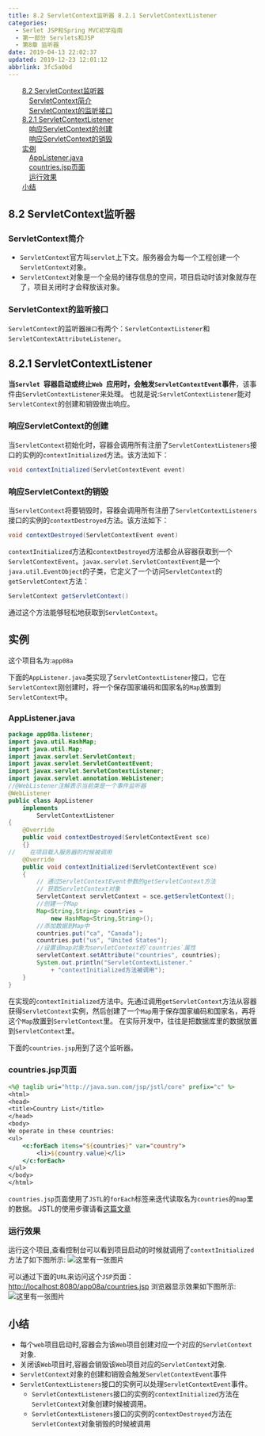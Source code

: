 ```yaml
---
title: 8.2 ServletContext监听器 8.2.1 ServletContextListener
categories: 
  - Serlet JSP和Spring MVC初学指南
  - 第一部分 Servlets和JSP
  - 第8章 监听器
date: 2019-04-13 22:02:37
updated: 2019-12-23 12:01:12
abbrlink: 3fc5a0bd
---
```

<div id='my_toc'><a href="/JavaReadingNotes/3fc5a0bd/#8-2-ServletContext监听器" class="header_2">8.2 ServletContext监听器</a>&nbsp;<br><a href="/JavaReadingNotes/3fc5a0bd/#ServletContext简介" class="header_3">ServletContext简介</a>&nbsp;<br><a href="/JavaReadingNotes/3fc5a0bd/#ServletContext的监听接口" class="header_3">ServletContext的监听接口</a>&nbsp;<br><a href="/JavaReadingNotes/3fc5a0bd/#8-2-1-ServletContextListener" class="header_2">8.2.1 ServletContextListener</a>&nbsp;<br><a href="/JavaReadingNotes/3fc5a0bd/#响应ServletContext的创建" class="header_3">响应ServletContext的创建</a>&nbsp;<br><a href="/JavaReadingNotes/3fc5a0bd/#响应ServletContext的销毁" class="header_3">响应ServletContext的销毁</a>&nbsp;<br><a href="/JavaReadingNotes/3fc5a0bd/#实例" class="header_2">实例</a>&nbsp;<br><a href="/JavaReadingNotes/3fc5a0bd/#AppListener-java" class="header_3">AppListener.java</a>&nbsp;<br><a href="/JavaReadingNotes/3fc5a0bd/#countries-jsp页面" class="header_3">countries.jsp页面</a>&nbsp;<br><a href="/JavaReadingNotes/3fc5a0bd/#运行效果" class="header_3">运行效果</a>&nbsp;<br><a href="/JavaReadingNotes/3fc5a0bd/#小结" class="header_2">小结</a>&nbsp;<br></div>
<style>.header_1{margin-left: 1em;}.header_2{margin-left: 2em;}.header_3{margin-left: 3em;}.header_4{margin-left: 4em;}.header_5{margin-left: 5em;}.header_6{margin-left: 6em;}</style>
<!--more-->
<script>if (navigator.platform.search('arm')==-1){document.getElementById('my_toc').style.display = 'none';}var e,p = document.getElementsByTagName('p');while (p.length>0) {e = p[0];e.parentElement.removeChild(e);}</script>

<!--end-->
## 8.2 ServletContext监听器 ##
### ServletContext简介 ###
- `ServletContext`官方叫`servlet`上下文。服务器会为每一个工程创建一个`ServletContext`对象。
- `ServletContext`对象是一个全局的储存信息的空间，项目启动时该对象就存在了，项目关闭时才会释放该对象。

### ServletContext的监听接口 ###
`ServletContext`的监听器`接口`有两个：`ServletContextListener`和`ServletContextAttributeListener`。
## 8.2.1 ServletContextListener ##
**当`Servlet `容器启动或终止`Web `应用时，会触发`ServletContextEvent`事件**，该事件由`ServletContextListener`来处理。
也就是说:`ServletContextListener`能对`ServletContext`的创建和销毁做出响应。
### 响应ServletContext的创建 ###
当`ServletContext`初始化时，容器会调用所有注册了`ServletContextListeners`接口的实例的`contextInitialized`方法。该方法如下：
```java
void contextInitialized(ServletContextEvent event)
```
### 响应ServletContext的销毁 ###
当`ServletContext`将要销毁时，容器会调用所有注册了`ServletContextListeners`接口的实例的`contextDestroyed`方法。该方法如下：
```java
void contextDestroyed(ServletContextEvent event)
```
`contextInitialized`方法和`contextDestroyed`方法都会从容器获取到一个`ServletContextEvent`。`javax.servlet.ServletContextEvent`是一个`java.util.EventObject`的子类，它定义了一个访问`ServletContext`的`getServletContext`方法：
```java
ServletContext getServletContext()
```
通过这个方法能够轻松地获取到`ServletContext`。
## 实例 ##
这个项目名为:`app08a`

下面的`AppListener.java`类实现了`ServletContextListener`接口，它在`ServletContext`刚创建时，将一个保存国家编码和国家名的`Map`放置到`ServletContext`中。
### AppListener.java ###
```java
package app08a.listener;
import java.util.HashMap;
import java.util.Map;
import javax.servlet.ServletContext;
import javax.servlet.ServletContextEvent;
import javax.servlet.ServletContextListener;
import javax.servlet.annotation.WebListener;
//@WebListener注解表示当前类是一个事件监听器
@WebListener
public class AppListener
    implements
        ServletContextListener
{
    @Override
    public void contextDestroyed(ServletContextEvent sce)
    {}
//    在项目载入服务器的时候被调用
    @Override
    public void contextInitialized(ServletContextEvent sce)
    {
        // 通过ServletContextEvent参数的getServletContext方法
        // 获取ServletContext对象
        ServletContext servletContext = sce.getServletContext();
        //创建一个Map
        Map<String,String> countries = 
            new HashMap<String,String>();
        //添加数据到Map中
        countries.put("ca", "Canada");
        countries.put("us", "United States");
        //设置该map对象为servletContext的`countries`属性
        servletContext.setAttribute("countries", countries);
        System.out.println("ServletContextListener."
            + "contextInitialized方法被调用");
    }
}
```
在实现的`contextInitialized`方法中。先通过调用`getServletContext`方法从容器获得`ServletContext`实例，然后创建了一个`Map`用于保存国家编码和国家名，再将这个`Map`放置到`ServletContext`里。
在实际开发中，往往是把数据库里的数据放置到`ServletContext`里。

下面的`countries.jsp`用到了这个监听器。
### countries.jsp页面 ###
```jsp
<%@ taglib uri="http://java.sun.com/jsp/jstl/core" prefix="c" %>
<html>
<head>
<title>Country List</title>
</head>
<body>
We operate in these countries:
<ul>
    <c:forEach items="${countries}" var="country">
        <li>${country.value}</li>
    </c:forEach>
</ul>
</body>
</html>
```
`countries.jsp`页面使用了`JSTL`的`forEach`标签来迭代读取名为`countries`的`map`里的数据。
JSTL的使用步骤请看[这篇文章](/blog/2a6b3df3/)
### 运行效果 ###
运行这个项目,查看控制台可以看到项目启动的时候就调用了`contextInitialized`方法了如下图所示:
![这里有一张图片](https://image-1257720033.cos.ap-shanghai.myqcloud.com/blog/readbooknote/ServlerJSPAndSpring%20MVCChuXueZhiNan/Chapter8/1.png)

可以通过下面的`URL`来访问这个`JSP`页面：
[http://localhost:8080/app08a/countries.jsp](http://localhost:8080/app08a/countries.jsp)
浏览器显示效果如下图所示:
![这里有一张图片](https://image-1257720033.cos.ap-shanghai.myqcloud.com/blog/readbooknote/ServlerJSPAndSpring%20MVCChuXueZhiNan/Chapter8/3.png)
## 小结 ##
- 每个`web`项目启动时,容器会为该`Web`项目创建对应一个对应的`ServletContext`对象.
- 关闭该`Web`项目时,容器会销毁该`Web`项目对应的`ServletContext`对象.
- `ServletContext`对象的创建和销毁会触发`ServletContextEvent`事件
- `ServletContextListeners`接口的实例可以处理`ServletContextEvent`事件。
    - `ServletContextListeners`接口的实例的`contextInitialized`方法在`ServletContext`对象创建时候被调用。
    - `ServletContextListeners`接口的实例的`contextDestroyed`方法在`ServletContext`对象销毁的时候被调用




